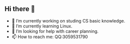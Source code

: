 ## Hi there 👋
- 🔭 I’m currently working on studing CS basic knowledge.
- 🌱 I’m currently learning Linux.
- 🤔 I’m looking for help with career planning.
- 📫 How to reach me: QQ:3059531790
